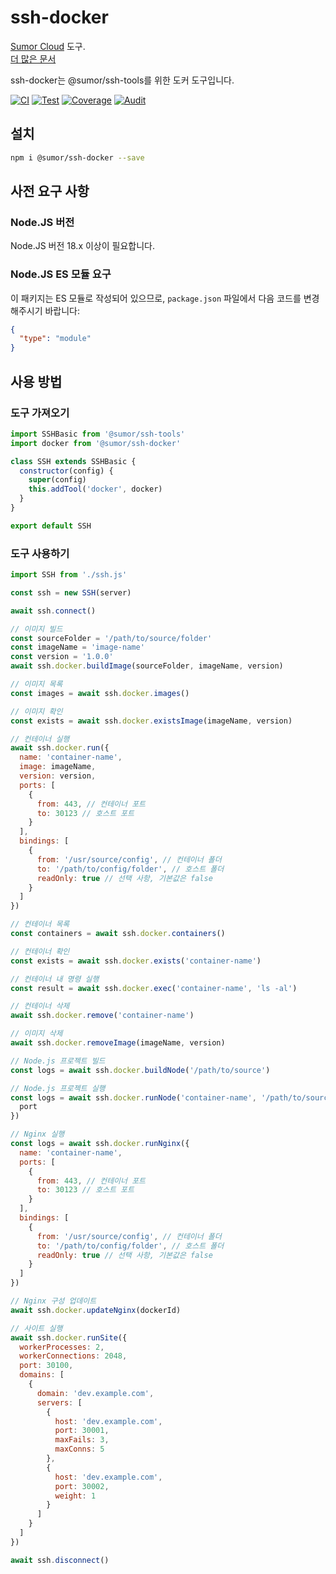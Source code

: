 # ssh-docker

[Sumor Cloud](https://sumor.cloud) 도구.  
[더 많은 문서](https://sumor.cloud/ssh-docker)

ssh-docker는 @sumor/ssh-tools를 위한 도커 도구입니다.

[![CI](https://github.com/sumor-cloud/ssh-docker/actions/workflows/ci.yml/badge.svg)](https://github.com/sumor-cloud/ssh-docker/actions/workflows/ci.yml)
[![Test](https://github.com/sumor-cloud/ssh-docker/actions/workflows/ut.yml/badge.svg)](https://github.com/sumor-cloud/ssh-docker/actions/workflows/ut.yml)
[![Coverage](https://github.com/sumor-cloud/ssh-docker/actions/workflows/coverage.yml/badge.svg)](https://github.com/sumor-cloud/ssh-docker/actions/workflows/coverage.yml)
[![Audit](https://github.com/sumor-cloud/ssh-docker/actions/workflows/audit.yml/badge.svg)](https://github.com/sumor-cloud/ssh-docker/actions/workflows/audit.yml)

## 설치

```bash
npm i @sumor/ssh-docker --save
```

## 사전 요구 사항

### Node.JS 버전

Node.JS 버전 18.x 이상이 필요합니다.

### Node.JS ES 모듈 요구

이 패키지는 ES 모듈로 작성되어 있으므로, `package.json` 파일에서 다음 코드를 변경해주시기 바랍니다:

```json
{
  "type": "module"
}
```

## 사용 방법

### 도구 가져오기

```js
import SSHBasic from '@sumor/ssh-tools'
import docker from '@sumor/ssh-docker'

class SSH extends SSHBasic {
  constructor(config) {
    super(config)
    this.addTool('docker', docker)
  }
}

export default SSH
```

### 도구 사용하기

```js
import SSH from './ssh.js'

const ssh = new SSH(server)

await ssh.connect()

// 이미지 빌드
const sourceFolder = '/path/to/source/folder'
const imageName = 'image-name'
const version = '1.0.0'
await ssh.docker.buildImage(sourceFolder, imageName, version)

// 이미지 목록
const images = await ssh.docker.images()

// 이미지 확인
const exists = await ssh.docker.existsImage(imageName, version)

// 컨테이너 실행
await ssh.docker.run({
  name: 'container-name',
  image: imageName,
  version: version,
  ports: [
    {
      from: 443, // 컨테이너 포트
      to: 30123 // 호스트 포트
    }
  ],
  bindings: [
    {
      from: '/usr/source/config', // 컨테이너 폴더
      to: '/path/to/config/folder', // 호스트 폴더
      readOnly: true // 선택 사항, 기본값은 false
    }
  ]
})

// 컨테이너 목록
const containers = await ssh.docker.containers()

// 컨테이너 확인
const exists = await ssh.docker.exists('container-name')

// 컨테이너 내 명령 실행
const result = await ssh.docker.exec('container-name', 'ls -al')

// 컨테이너 삭제
await ssh.docker.remove('container-name')

// 이미지 삭제
await ssh.docker.removeImage(imageName, version)

// Node.js 프로젝트 빌드
const logs = await ssh.docker.buildNode('/path/to/source')

// Node.js 프로젝트 실행
const logs = await ssh.docker.runNode('container-name', '/path/to/source', {
  port
})

// Nginx 실행
const logs = await ssh.docker.runNginx({
  name: 'container-name',
  ports: [
    {
      from: 443, // 컨테이너 포트
      to: 30123 // 호스트 포트
    }
  ],
  bindings: [
    {
      from: '/usr/source/config', // 컨테이너 폴더
      to: '/path/to/config/folder', // 호스트 폴더
      readOnly: true // 선택 사항, 기본값은 false
    }
  ]
})

// Nginx 구성 업데이트
await ssh.docker.updateNginx(dockerId)

// 사이트 실행
await ssh.docker.runSite({
  workerProcesses: 2,
  workerConnections: 2048,
  port: 30100,
  domains: [
    {
      domain: 'dev.example.com',
      servers: [
        {
          host: 'dev.example.com',
          port: 30001,
          maxFails: 3,
          maxConns: 5
        },
        {
          host: 'dev.example.com',
          port: 30002,
          weight: 1
        }
      ]
    }
  ]
})

await ssh.disconnect()
```
